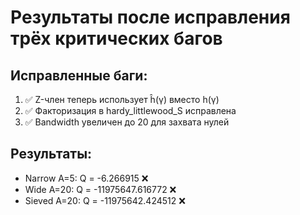 # Результаты после исправления трёх критических багов

## Исправленные баги:
1. ✅ Z-член теперь использует ĥ(γ) вместо h(γ)
2. ✅ Факторизация в hardy_littlewood_S исправлена
3. ✅ Bandwidth увеличен до 20 для захвата нулей

## Результаты:
- Narrow A=5: Q = -6.266915 ❌
- Wide A=20: Q = -11975647.616772 ❌
- Sieved A=20: Q = -11975642.424512 ❌
